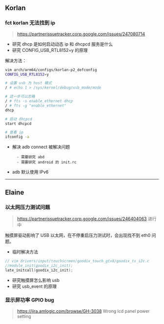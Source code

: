 
## Korlan

### fct korlan 无法找到 ip

> https://partnerissuetracker.corp.google.com/issues/247080714

- 研究 dhcp 是如何启动动态 ip 和 dhcpcd 服务是什么
- 研究 CONFIG_USB_RTL8152=y 的原理

解决方法：

```sh
vim arch/arm64/configs/korlan-p2_defconfig
CONFIG_USB_RTL8152=y

# 设置 usb 为 host 模式
/ # echo 1 > /sys/kernel/debug/usb_mode/mode

# 这一步可以忽略
/ # fts -s enable_ethernet dhcp
/ # fts -g "enable_ethernet"
dhcp

# 启动 dhcpcd
start dhcpcd

# 查看 ip
ifconfig -a
```

- 解决 adb connect 被解决问题

        - 需要研究 abd
        - 需要研究 android 的 init.rc

- adb 默认使用 IPv6

-----

## Elaine

### 以太网压力测试问题

> https://partnerissuetracker.corp.google.com/issues/246404063  进行中

触摸屏驱动影响了 USB 以太网，在不停重启压力测试时，会出现找不到 eth0 问题。

- 临时解决方法

```c
// vim drivers/input/touchscreen/goodix_touch_gtx8/goodix_ts_i2c.c
//module_init(goodix_i2c_init);
late_initcall(goodix_i2c_init);
```

- 研究触摸屏怎么影响 usb
- 研究 usb_event 的原理

### 显示屏功率 GPIO bug

> https://jira.amlogic.com/browse/GH-3038 Wrong lcd panel power setting

